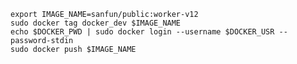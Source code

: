 

    export IMAGE_NAME=sanfun/public:worker-v12
    sudo docker tag docker_dev $IMAGE_NAME
    echo $DOCKER_PWD | sudo docker login --username $DOCKER_USR --password-stdin
    sudo docker push $IMAGE_NAME
